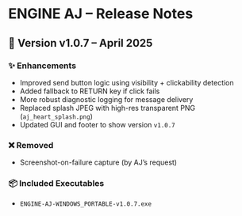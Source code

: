 
# ENGINE AJ – Release Notes

## 🚀 Version v1.0.7 – April 2025

### ✨ Enhancements
- Improved send button logic using visibility + clickability detection
- Added fallback to RETURN key if click fails
- More robust diagnostic logging for message delivery
- Replaced splash JPEG with high-res transparent PNG (`aj_heart_splash.png`)
- Updated GUI and footer to show version `v1.0.7`

### ❌ Removed
- Screenshot-on-failure capture (by AJ’s request)

### 📦 Included Executables
- `ENGINE-AJ-WINDOWS_PORTABLE-v1.0.7.exe`

